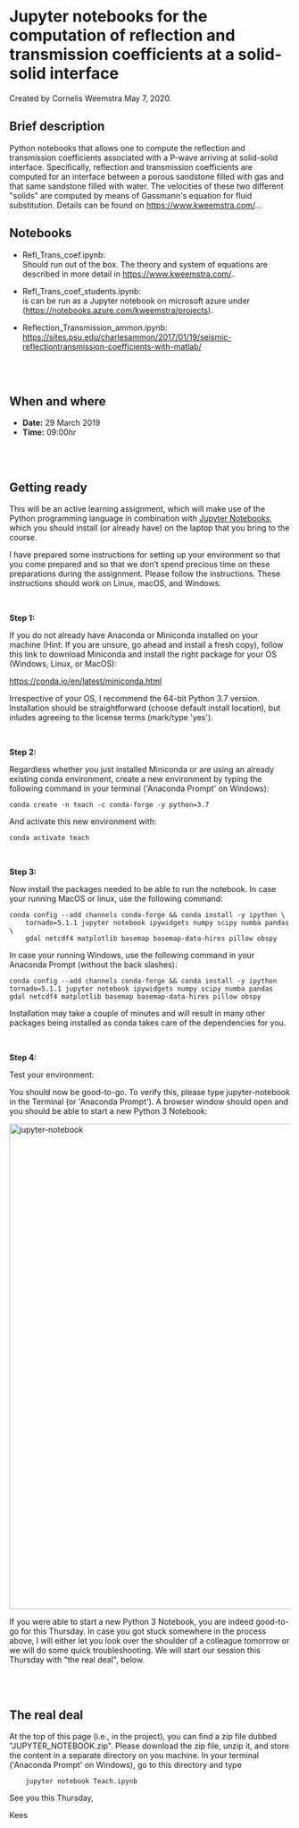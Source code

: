 # Jupyter notebooks for the computation of reflection and transmission coefficients at a solid-solid interface
Created by Cornelis Weemstra May 7, 2020. 

## Brief description

Python notebooks that allows one to compute the reflection and transmission coefficients associated with a P-wave arriving at solid-solid interface. Specifically, reflection and transmission coefficients are computed for an interface between a porous sandstone filled with gas and that same sandstone filled with water. The velocities of these two different "solids" are computed by means of Gassmann's equation for fluid substitution. Details can be found on https://www.kweemstra.com/...

## Notebooks

* Refl_Trans_coef.ipynb:   
Should run out of the box. The theory and system of equations are described in more detail in  https://www.kweemstra.com/..

* Refl_Trans_coef_students.ipynb:   
 is can be run as a Jupyter notebook on microsoft azure under (https://notebooks.azure.com/kweemstra/projects).

* Reflection_Transmission_ammon.ipynb:   
https://sites.psu.edu/charlesammon/2017/01/19/seismic-reflectiontransmission-coefficients-with-matlab/
<br/>
<br/>

## When and where

- **Date:** 29 March 2019
- **Time:** 09:00hr

<br/>
<br/>

## Getting ready

This will be an active learning assignment, which will make use of the Python programming language in combination with [Jupyter Notebooks](https://jupyter.org/), which you should install (or already have) on the laptop that you bring to the course.

I have prepared some instructions for setting up your environment so that you come prepared and so that we don’t spend precious time on these preparations during the assignment. Please follow the instructions. These instructions should work on Linux, macOS, and Windows.



<br/>

**Step 1:**

If you do not already have Anaconda or Miniconda installed on your machine (Hint: If you are unsure, go ahead and install a fresh copy), follow this link to download Miniconda and install the right package for your OS (Windows, Linux, or MacOS): 

https://conda.io/en/latest/miniconda.html

Irrespective of your OS, I recommend the 64-bit Python 3.7 version. Installation should be straightforward (choose default install location), but inludes agreeing to the license terms (mark/type 'yes').



<br/>

**Step 2:**

Regardless whether you just installed Miniconda or are using an already existing conda environment, create a new environment by typing the following command in your terminal ('Anaconda Prompt' on Windows):

```shell
conda create -n teach -c conda-forge -y python=3.7
```

And activate this new environment with:

```shell
conda activate teach
```


<br/>

**Step 3:**

Now install the packages needed to be able to run the notebook. In case your running MacOS or linux, use the following command:

```shell
conda config --add channels conda-forge && conda install -y ipython \
    tornado=5.1.1 jupyter notebook ipywidgets numpy scipy numba pandas \
    gdal netcdf4 matplotlib basemap basemap-data-hires pillow obspy
```
In case your running Windows, use the following command in your Anaconda Prompt (without the back slashes):
```shell
conda config --add channels conda-forge && conda install -y ipython tornado=5.1.1 jupyter notebook ipywidgets numpy scipy numba pandas gdal netcdf4 matplotlib basemap basemap-data-hires pillow obspy
```

Installation may take a couple of minutes and will result in many other packages being installed as conda takes care of the dependencies for you.


<br/>

**Step 4:**

Test your environment:

You should now be good-to-go. To verify this, please type jupyter-notebook in the Terminal (or 'Anaconda Prompt'). A browser window should open and you should be able to start a new Python 3 Notebook:

<img width="868" alt="jupyter-notebook" src="https://user-images.githubusercontent.com/54576788/63766573-c0331400-c8cb-11e9-9195-19d71528258a.png">

If you were able to start a new Python 3 Notebook, you are indeed good-to-go for this Thursday. In case you got stuck somewhere in the process above, I will either let you look over the shoulder of a colleague tomorrow or we will do some quick troubleshooting. We will start our session this Thursday with "the real deal", below.

<br/>
<br/>

## The real deal

At the top of this page (i.e., in the project), you can find a zip file dubbed "JUPYTER_NOTEBOOK.zip". Please download the zip file, unzip it, and store the content in a separate directory on you machine. In your terminal ('Anaconda Prompt' on Windows), go to this directory and type

```shell
    jupyter notebook Teach.ipynb
```

See you this Thursday,

Kees

